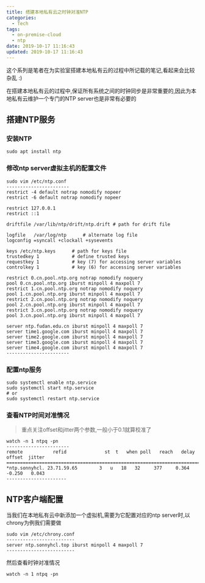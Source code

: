 ```yaml
---
title: 搭建本地私有云之时钟对准NTP
categories:
  - Tech
tags:
  - on-premise-cloud
  - ntp
date: 2019-10-17 11:16:43
updated: 2019-10-17 11:16:43
---
```


这个系列是笔者在为实验室搭建本地私有云的过程中所记载的笔记,看起来会比较杂乱 :)

在搭建本地私有云的过程中,保证所有系统之间的时钟同步是非常重要的,因此为本地私有云维护一个专门的NTP server也是非常有必要的

<!-- more -->

## 搭建NTP服务

###  安装NTP

```console
sudo apt install ntp
```
    
###  修改ntp server虚拟主机的配置文件

```console
sudo vim /etc/ntp.conf
-----------------------
restrict -4 default notrap nomodify nopeer
restrict -6 default notrap nomodify nopeer

restrict 127.0.0.1
restrict ::1

driftfile /var/lib/ntp/drift/ntp.drift # path for drift file

logfile   /var/log/ntp		# alternate log file
logconfig =syncall +clockall +sysevents

keys /etc/ntp.keys		# path for keys file
trustedkey 1			# define trusted keys
requestkey 1			# key (7) for accessing server variables
controlkey 1			# key (6) for accessing server variables

restrict 0.cn.pool.ntp.org notrap nomodify noquery
pool 0.cn.pool.ntp.org iburst minpoll 4 maxpoll 7
restrict 1.cn.pool.ntp.org notrap nomodify noquery
pool 1.cn.pool.ntp.org iburst minpoll 4 maxpoll 7
restrict 2.cn.pool.ntp.org notrap nomodify noquery
pool 2.cn.pool.ntp.org iburst minpoll 4 maxpoll 7
restrict 3.cn.pool.ntp.org notrap nomodify noquery
pool 3.cn.pool.ntp.org iburst minpoll 4 maxpoll 7

server ntp.fudan.edu.cn iburst minpoll 4 maxpoll 7
server time1.google.com iburst minpoll 4 maxpoll 7
server time2.google.com iburst minpoll 4 maxpoll 7
server time3.google.com iburst minpoll 4 maxpoll 7
server time4.google.com iburst minpoll 4 maxpoll 7
-----------------------
```

###  配置ntp服务

```console
sudo systemctl enable ntp.service
sudo systemctl start ntp.service
# or
sudo systemctl restart ntp.service
```

###  查看NTP时间对准情况

> 重点关注offset和jitter两个参数,一般小于0.1就算校准了

```console
watch -n 1 ntpq -pn
-----------------------
remote           refid              st  t   when poll   reach   delay   offset  jitter
======================================================================================
*ntp.sonnyhcl. 23.71.59.65        3   u   18   32     377     0.364   -0.250   0.043
----------------------
```

## NTP客户端配置

当我们在本地私有云中新添加一个虚拟机,需要为它配置对应的ntp server时,以chrony为例我们需要做

```console
sudo vim /etc/chrony.conf
-------------------------
server ntp.sonnyhcl.top iburst minpoll 4 maxpoll 7
-------------------------
```
然后查看时钟对准情况
```
watch -n 1 ntpq -pn
```


